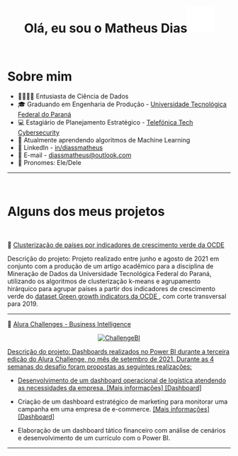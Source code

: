 

<h1 align="center">Olá, eu sou o Matheus Dias<a><img src="https://github.com/Kathryn-Jie/Kathryn-Jie/blob/main/wave.gif" width="60px"/></h1>
<Br>
<h1>Sobre mim</h1>

- 👨🏿‍🔬🔬 Entusiasta de Ciência de Dados  
- 🎓 Graduando em Engenharia de Produção - <a href= "http://portal.utfpr.edu.br/"> Universidade Tecnológica Federal do Paraná </a>
- 💻 Estagiário de Planejamento Estratégico -  <a href="https://tech.telefonica.com/">Telefónica Tech Cybersecurity</a>
- 🌱 Atualmente aprendendo algoritmos de Machine Learning
- 💼 LinkedIn - <a href= "https://www.linkedin.com/in/diassmatheus/"> in/diassmatheus </a>
- 📧 E-mail - diassmatheus@outlook.com
- 💬 Pronomes: Ele/Dele
<hr>
<Br>
<h1>Alguns dos meus projetos</h1>
<Br>

 🌿 <a href="https://github.com/diassmatheus/ClusterizacaoDadosOCDE">Clusterização de países por indicadores de crescimento verde da OCDE </a>
  
Descrição do projeto: Projeto realizado entre junho e agosto de 2021 em conjunto com a produção de um artigo acadêmico para a disciplina de Mineração de Dados da Universidade Tecnológica Federal do Paraná, utilizando os algoritmos de clusterização k-means e agrupamento hirárquico para agrupar países a partir dos indicadores de crescimento verde do <a href= "https://www.oecd-ilibrary.org/environment/data/oecd-environment-statistics/green-growth-indicators_data-00665-en"> dataset Green growth indicators da OCDE </a>, com corte transversal para 2019.
  
 ***
 
 🤿 <a href="https://github.com/diassmatheus/AluraChallengeBI"> Alura Challenges - Business Intelligence </a>
 
 <p align="center"> <a href="https://www.alura.com.br/challenges/bi" target="_blank"> <img src="https://user-images.githubusercontent.com/79534537/137536443-0cdf7cd3-f976-4a92-bec5-5e00940c59a6.png" alt="ChallengeBI" width="40" height="40"/>
  
Descrição do projeto: Dashboards realizados no Power BI durante a terceira edição do Alura Challenge, no mês de setembro de 2021. Durante as 4 semanas do desafio foram propostas as seguintes realizações:

 
 - Desenvolvimento de um dashboard operacional de logística atendendo as necessidades da empresa. 
 <a href= "https://github.com/diassmatheus/AluraChallengeBI/tree/main/DashboardOperacionalDeLogistica"> [Mais informações] </a> 
 <a href="https://app.powerbi.com/view?r=eyJrIjoiOTIwMDQzMGQtNDUwMC00Njc0LWI5M2MtZjU4YTU4MjEzYjA4IiwidCI6ImQ0NDEzYjc1LWUxZWYtNGViYi1hZGIzLWFlZThmZTBlZDJlNSJ9&pageName=ReportSectionefcfe0e64d15920c0688"> [Dashboard] </a>

 
 - Criação de um dashboard estratégico de marketing para monitorar uma campanha em uma empresa de e-commerce.
 <a href= "https://github.com/diassmatheus/AluraChallengeBI/tree/main/DashboardEstrategicoDeMarketing"> [Mais informações] </a> 
 <a href="https://app.powerbi.com/view?r=eyJrIjoiNjQzOTM1MjAtMDI4ZS00NjEzLWFkOWEtMmIwMTkyMmU5NmU4IiwidCI6ImQ0NDEzYjc1LWUxZWYtNGViYi1hZGIzLWFlZThmZTBlZDJlNSJ9"> [Dashboard] </a>

 
 - Elaboração de um dashboard tático financeiro com análise de cenários e desenvolvimento de um currículo com o Power BI.
  
 ***
